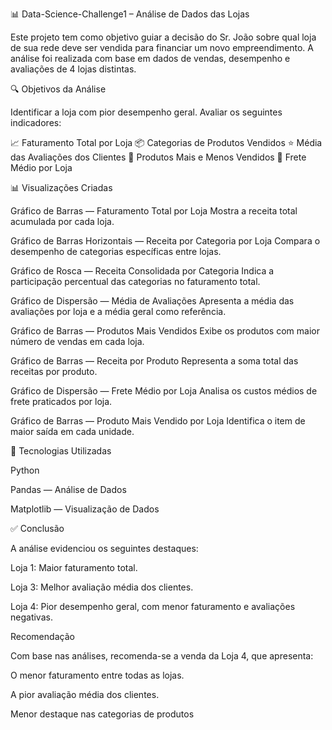 📊 Data-Science-Challenge1 – Análise de Dados das Lojas

Este projeto tem como objetivo guiar a decisão do Sr. João sobre qual loja de sua rede deve ser vendida para financiar um novo empreendimento. A análise foi realizada com base em dados de vendas, desempenho e avaliações de 4 lojas distintas.

🔍 Objetivos da Análise


Identificar a loja com pior desempenho geral.
Avaliar os seguintes indicadores:

📈 Faturamento Total por Loja
📦 Categorias de Produtos Vendidos
⭐ Média das Avaliações dos Clientes
🍕 Produtos Mais e Menos Vendidos
🚚 Frete Médio por Loja







📊 Visualizações Criadas


Gráfico de Barras — Faturamento Total por Loja
Mostra a receita total acumulada por cada loja.


Gráfico de Barras Horizontais — Receita por Categoria por Loja
Compara o desempenho de categorias específicas entre lojas.


Gráfico de Rosca — Receita Consolidada por Categoria
Indica a participação percentual das categorias no faturamento total.


Gráfico de Dispersão — Média de Avaliações
Apresenta a média das avaliações por loja e a média geral como referência.


Gráfico de Barras — Produtos Mais Vendidos
Exibe os produtos com maior número de vendas em cada loja.


Gráfico de Barras — Receita por Produto
Representa a soma total das receitas por produto.


Gráfico de Dispersão — Frete Médio por Loja
Analisa os custos médios de frete praticados por loja.


Gráfico de Barras — Produto Mais Vendido por Loja
Identifica o item de maior saída em cada unidade.







🧪 Tecnologias Utilizadas


Python

Pandas — Análise de Dados

Matplotlib — Visualização de Dados



✅ Conclusão

A análise evidenciou os seguintes destaques:


Loja 1: Maior faturamento total.

Loja 3: Melhor avaliação média dos clientes.

Loja 4: Pior desempenho geral, com menor faturamento e avaliações negativas.



Recomendação

Com base nas análises, recomenda-se a venda da Loja 4, que apresenta:


O menor faturamento entre todas as lojas.

A pior avaliação média dos clientes.

Menor destaque nas categorias de produtos

